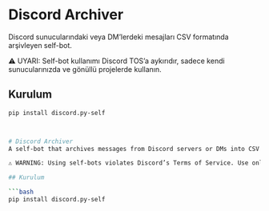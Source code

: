 # Discord Archiver

Discord sunucularındaki veya DM’lerdeki mesajları CSV formatında arşivleyen self-bot.

⚠️ UYARI: Self-bot kullanımı Discord TOS’a aykırıdır, sadece kendi sunucularınızda ve gönüllü projelerde kullanın.

## Kurulum

```bash
pip install discord.py-self



# Discord Archiver
A self-bot that archives messages from Discord servers or DMs into CSV format.

⚠️ WARNING: Using self-bots violates Discord’s Terms of Service. Use only on your own servers and for voluntary projects. Created for educational purposes only.

## Kurulum

```bash
pip install discord.py-self
